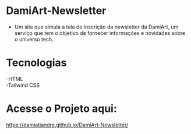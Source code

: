 # DamiArt-Newsletter

- Um site que simula a tela de inscrição da newsletter da DamiArt, um serviço que tem o objetivo de fornecer informações e novidades sobre o universo tech.

# Tecnologias
-HTML<br>
-Tailwind CSS

# Acesse o Projeto aqui:

https://damiatiandre.github.io/DamiArt-Newsletter/
